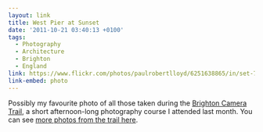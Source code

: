 ```yaml
---
layout: link
title: West Pier at Sunset
date: '2011-10-21 03:40:13 +0100'
tags:
  - Photography
  - Architecture
  - Brighton
  - England
link: https://www.flickr.com/photos/paulrobertlloyd/6251638865/in/set-72157627785545113
link-embed: photo
---
```

Possibly my favourite photo of all those taken during the [Brighton Camera Trail][1], a short afternoon-long photography course I attended last month. You can see [more photos from the trail here][2].

[1]: http://www.cameratrails.com/photography-courses-brighton
[2]: https://www.flickr.com/photos/paulrobertlloyd/sets/72157627785545113/